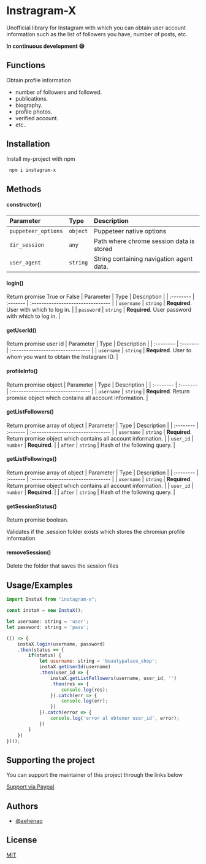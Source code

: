 
# Instragram-X

Unofficial library for Instagram with which you can obtain user account information such as the list of followers you have, number of posts, etc.

**In continuous development 😄**
## Functions

Obtain profile information
*  number of followers and followed.
* publications.
* biography.
* profile photos.
* verified account.
* etc..

## Installation

Install my-project with npm

```bash
 npm i instagram-x
```


## Methods

#### constructor()

| Parameter | Type     | Description                |
| :-------- | :------- | :------------------------- |
| `puppeteer_options` | `object` | Puppeteer native options |
| `dir_session` | `any` | Path where chrome session data is stored |
| `user_agent` | `string` | String containing navigation agent data. |

#### login()
Return promise True or False
| Parameter | Type     | Description                       |
| :-------- | :------- | :-------------------------------- |
| `username`      | `string` | **Required**. User with which to log in. |
| `password` | `string` | **Required**. User password with which to log in. |

#### getUserId()

Return promise user id
| Parameter | Type     | Description                       |
| :-------- | :------- | :-------------------------------- |
| `username`      | `string` | **Required**. User to whom you want to obtain the Instagram ID. |

#### profileInfo()

Return promise object
| Parameter | Type     | Description                       |
| :-------- | :------- | :-------------------------------- |
| `username`      | `string` | **Required**. Return promise object which contains all account information. |

#### getListFollowers()

Return promise array of object
| Parameter | Type     | Description                       |
| :-------- | :------- | :-------------------------------- |
| `username`      | `string` | **Required**. Return promise object which contains all account information. |
| `user_id` | `number` | **Required**. |
| `after` | `string` | Hash of the following query. |

#### getListFollowings()

Return promise array of object
| Parameter | Type     | Description                       |
| :-------- | :------- | :-------------------------------- |
| `username`      | `string` | **Required**. Return promise object which contains all account information. |
| `user_id` | `number` | **Required**. |
| `after` | `string` | Hash of the following query. |

#### getSessionStatus()
Return promise boolean.

Validates if the .session folder exists which stores the chromiun profile information

#### removeSession()
Delete the folder that saves the session files 
## Usage/Examples

```javascript
import InstaX from "instagram-x";

const instaX = new InstaX();

let username: string = 'user';
let password: string = 'pass';

(() => {
    instaX.login(username, password)
    .then(status => {
        if(status) {
            let username: string = 'beautypalace_shop';
            instaX.getUserId(username)
            .then(user_id => {
                instaX.getListFollowers(username, user_id, '')
                .then(res => {
                    console.log(res);
                }).catch(err => {
                    console.log(err);
                })
            }).catch(error => {
                console.log('error al obtener user_id', error);
            })
        }
    })
})();
```


## Supporting the project

You can support the maintainer of this project through the links below

[Support via Paypal](https://paypal.me/aehenao?country.x=CO&locale.x=es_XC)

## Authors

- [@aehenao](https://www.github.com/aehenao)


## License

[MIT](https://choosealicense.com/licenses/mit/)

